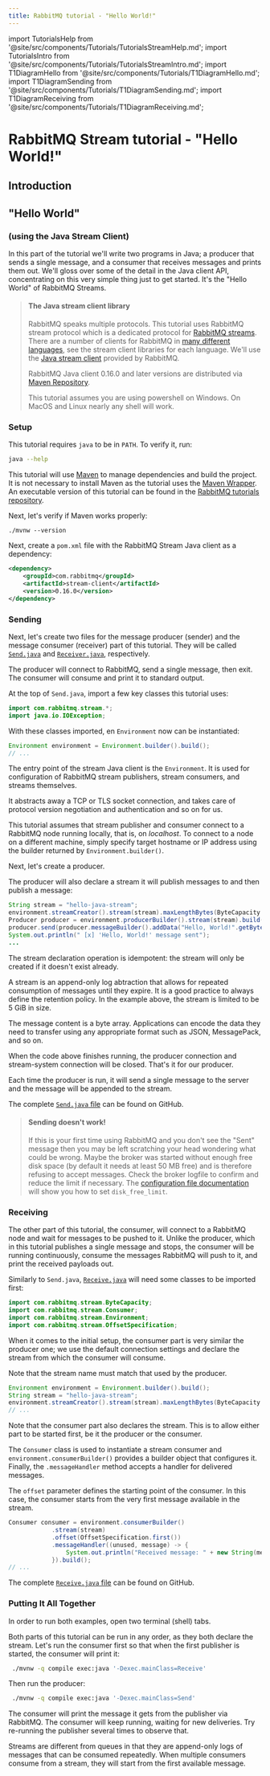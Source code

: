 ```yaml
---
title: RabbitMQ tutorial - "Hello World!"
---
```


<!--
Copyright (c) 2005-2024 Broadcom. All Rights Reserved. The term "Broadcom" refers to Broadcom Inc. and/or its subsidiaries.

All rights reserved. This program and the accompanying materials
are made available under the terms of the under the Apache License,
Version 2.0 (the "License”); you may not use this file except in compliance
with the License. You may obtain a copy of the License at

https://www.apache.org/licenses/LICENSE-2.0

Unless required by applicable law or agreed to in writing, software
distributed under the License is distributed on an "AS IS" BASIS,
WITHOUT WARRANTIES OR CONDITIONS OF ANY KIND, either express or implied.
See the License for the specific language governing permissions and
limitations under the License.
-->

import TutorialsHelp from '@site/src/components/Tutorials/TutorialsStreamHelp.md';
import TutorialsIntro from '@site/src/components/Tutorials/TutorialsStreamIntro.md';
import T1DiagramHello from '@site/src/components/Tutorials/T1DiagramHello.md';
import T1DiagramSending from '@site/src/components/Tutorials/T1DiagramSending.md';
import T1DiagramReceiving from '@site/src/components/Tutorials/T1DiagramReceiving.md';

# RabbitMQ Stream tutorial - "Hello World!"

## Introduction

<TutorialsHelp/>
<TutorialsIntro/>

## "Hello World"

### (using the Java Stream Client)

In this part of the tutorial we'll write two programs in Java; a
producer that sends a single message, and a consumer that receives
messages and prints them out. We'll gloss over some of the detail in
the Java client API, concentrating on this very simple thing just to get
started. It's the "Hello World" of RabbitMQ Streams.


> #### The Java stream client library
>
> RabbitMQ speaks multiple protocols. This tutorial uses RabbitMQ stream protocol which is a dedicated
> protocol for [RabbitMQ streams](/docs/streams). There are a number of clients
> for RabbitMQ in [many different
> languages](/client-libraries/devtools), see the stream client libraries for each language.
> We'll use the [Java stream client](https://github.com/rabbitmq/rabbitmq-stream-java-client) provided by RabbitMQ.
>
> RabbitMQ Java client 0.16.0 and later versions are distributed
> via [Maven Repository](https://mvnrepository.com/artifact/com.rabbitmq/stream-client).
>
> This tutorial assumes you are using powershell on Windows. On MacOS and Linux nearly
> any shell will work.

### Setup

This tutorial requires `java` to be in `PATH`. To verify it, run:

``` bash
java --help
```

This tutorial will use [Maven](https://maven.apache.org/) to manage dependencies and build the project.
It is not necessary to install Maven as the tutorial uses the [Maven Wrapper](https://maven.apache.org/wrapper/).
An executable version of this tutorial can be found in the [RabbitMQ tutorials repository](https://github.com/rabbitmq/rabbitmq-tutorials/blob/main/java-stream-mvn/).

Next, let's verify if Maven works properly:

``` shell
./mvnw --version
```

Next, create a `pom.xml` file with the RabbitMQ Stream Java client as a dependency:

```xml
<dependency>
    <groupId>com.rabbitmq</groupId>
    <artifactId>stream-client</artifactId>
    <version>0.16.0</version>
</dependency>
```

### Sending

Next, let's create two files for the message producer (sender) and the message consumer (receiver) part of this tutorial.
They will be called  [`Send.java`](https://github.com/rabbitmq/rabbitmq-tutorials/blob/main/java-stream-mvn/src/main/java/Send.java) and
[`Receiver.java`](https://github.com/rabbitmq/rabbitmq-tutorials/blob/main/java-stream-mvn/src/main/java/Receiver.java), respectively.

The producer will connect to RabbitMQ, send a single message, then exit. The consumer will consume and print it
to standard output.

At the top of `Send.java`, import a few key classes this tutorial uses:

```java
import com.rabbitmq.stream.*;
import java.io.IOException;
```

With these classes imported, en `Environment` now can be instantiated:

```java
Environment environment = Environment.builder().build();
// ...
```

The entry point of the stream Java client is the `Environment`.
It is used for configuration of RabbitMQ stream publishers, stream consumers,
and streams themselves.

It abstracts away a TCP or TLS socket connection, and takes care of
protocol version negotiation and authentication and so on for us.

This tutorial assumes that stream publisher and consumer connect to
a RabbitMQ node running locally, that is, on _localhost_. To connect to a node on a different
machine, simply specify target hostname or IP address using the builder
returned by `Environment.builder()`.

Next, let's create a producer.

The producer will also declare a stream it will publish messages to and then publish a message:

```java
String stream = "hello-java-stream";
environment.streamCreator().stream(stream).maxLengthBytes(ByteCapacity.GB(5)).create();
Producer producer = environment.producerBuilder().stream(stream).build();
producer.send(producer.messageBuilder().addData("Hello, World!".getBytes()).build(), null);
System.out.println(" [x] 'Hello, World!' message sent");
...
```

The stream declaration operation is idempotent: the stream will only be created if it doesn't exist already.

A stream is an append-only log abtraction that allows for repeated consumption of messages until they expire.
It is a good practice to always define the retention policy. In the example above,
the stream is limited to be 5 GiB in size.

The message content is a byte array. Applications can encode the data they need to transfer using any
appropriate format such as JSON, MessagePack, and so on.

When the code above finishes running, the producer connection and stream-system
connection will be closed. That's it for our producer.

Each time the producer is run, it will send a single message to the server and the message will be
appended to the stream.

The complete [`Send.java` file](https://github.com/rabbitmq/rabbitmq-tutorials/blob/main/java-stream-mvn/src/main/java/Send.java) can
be found on GitHub.

> #### Sending doesn't work!
>
> If this is your first time using RabbitMQ and you don't see the "Sent"
> message then you may be left scratching your head wondering what could
> be wrong. Maybe the broker was started without enough free disk space
> (by default it needs at least 50 MB free) and is therefore refusing to
> accept messages. Check the broker logfile to confirm and reduce the
> limit if necessary. The [configuration file documentation](/docs/configure#config-items)
> will show you how to set <code>disk_free_limit</code>.

### Receiving

The other part of this tutorial, the consumer, will connect to a RabbitMQ node and
wait for messages to be pushed to it. Unlike the producer, which in this tutorial publishes a single message and stops,
the consumer will be running continuously, consume the messages RabbitMQ will push to it, and print the received payloads out.

Similarly to `Send.java`, [`Receive.java`](https://github.com/rabbitmq/rabbitmq-tutorials/blob/main/java-stream-mvn/src/main/java/Receive.java)
will need some classes to be imported first:

```java
import com.rabbitmq.stream.ByteCapacity;
import com.rabbitmq.stream.Consumer;
import com.rabbitmq.stream.Environment;
import com.rabbitmq.stream.OffsetSpecification;
```

When it comes to the initial setup, the consumer part
is very similar the producer one; we use the default connection
settings and declare the stream from which the consumer will consume.

Note that the stream name must match that used by the producer.

```java
Environment environment = Environment.builder().build();
String stream = "hello-java-stream";
environment.streamCreator().stream(stream).maxLengthBytes(ByteCapacity.GB(5)).create();
// ...
```

Note that the consumer part also declares the stream. This is to allow either part to be started
first, be it the producer or the consumer.

The `Consumer` class is used to instantiate a stream consumer and `environment.consumerBuilder()`
provides a builder object that configures it.
Finally, the `.messageHandler` method accepts a handler for delivered messages.

The `offset` parameter defines the starting point of the consumer.
In this case, the consumer starts from the very first message available in the stream.

```java
Consumer consumer = environment.consumerBuilder()
            .stream(stream)
            .offset(OffsetSpecification.first())
            .messageHandler((unused, message) -> {
                System.out.println("Received message: " + new String(message.getBodyAsBinary()));
            }).build();
// ...
```

The complete [`Receive.java` file](https://github.com/rabbitmq/rabbitmq-tutorials/blob/main/java-stream-mvn/src/main/java/Receive.java)
can be found on GitHub.

### Putting It All Together

In order to run both examples, open two terminal (shell) tabs.

Both parts of this tutorial can be run in any order, as they both declare the stream.
Let's run the consumer first so that when the first publisher is started, the consumer
will print it:

``` bash
 ./mvnw -q compile exec:java '-Dexec.mainClass=Receive'
```

Then run the producer:

``` bash
 ./mvnw -q compile exec:java '-Dexec.mainClass=Send'
```

The consumer will print the message it gets from the publisher via
RabbitMQ. The consumer will keep running, waiting for new deliveries. Try re-running
the publisher several times to observe that.

Streams are different from queues in that they are append-only logs of messages
that can be consumed repeatedly.
When multiple consumers consume from a stream, they will start from the first available message.
